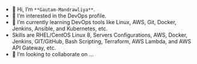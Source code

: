 - 👋 Hi, I’m `**Gautam-Mandrawliya**`.
- 👀 I’m interested in the DevOps profile.
- 🌱 I’m currently learning DevOps tools like Linux, AWS, Git, Docker, Jenkins, Ansible, and Kubernetes, etc.
- Skills are RHEL/CentOS Linux 8, Servers Configurations, AWS, Docker, Jenkins, GIT/GitHub, Bash Scripting, Terraform, AWS Lambda, and AWS API Gateway, etc.
- 💞️ I’m looking to collaborate on ...

<!---
Gautam-Mandrawliya/Gautam-Mandrawliya is a ✨ special ✨ repository because its `README.md` (this file) appears on your GitHub profile.
You can click the Preview link to take a look at your changes.
--->
